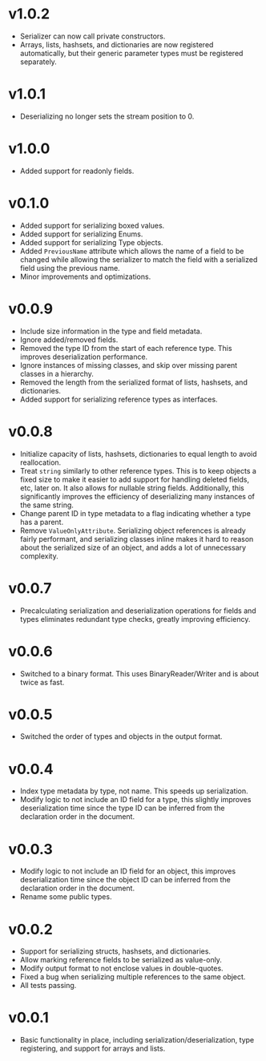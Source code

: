 # v1.0.2

* Serializer can now call private constructors.
* Arrays, lists, hashsets, and dictionaries are now registered automatically, but their generic parameter types must be registered separately.

# v1.0.1

* Deserializing no longer sets the stream position to 0.

# v1.0.0

* Added support for readonly fields.

# v0.1.0

* Added support for serializing boxed values.
* Added support for serializing Enums.
* Added support for serializing Type objects.
* Added `PreviousName` attribute which allows the name of a field to be changed while allowing the serializer to match the field with a serialized field using the previous name.
* Minor improvements and optimizations.

# v0.0.9

* Include size information in the type and field metadata.
* Ignore added/removed fields.
* Removed the type ID from the start of each reference type. This improves deserialization performance.
* Ignore instances of missing classes, and skip over missing parent classes in a hierarchy.
* Removed the length from the serialized format of lists, hashsets, and dictionaries.
* Added support for serializing reference types as interfaces.

# v0.0.8

* Initialize capacity of lists, hashsets, dictionaries to equal length to avoid reallocation.
* Treat `string` similarly to other reference types. This is to keep objects a fixed size to make it easier to add support for handling deleted fields, etc, later on. It also allows for nullable string fields. Additionally, this significantly improves the efficiency of deserializing many instances of the same string.
* Change parent ID in type metadata to a flag indicating whether a type has a parent.
* Remove `ValueOnlyAttribute`. Serializing object references is already fairly performant, and serializing classes inline makes it hard to reason about the serialized size of an object, and adds a lot of unnecessary complexity.

# v0.0.7

* Precalculating serialization and deserialization operations for fields and types eliminates redundant type checks, greatly improving efficiency.

# v0.0.6

* Switched to a binary format. This uses BinaryReader/Writer and is about twice as fast.

# v0.0.5

* Switched the order of types and objects in the output format.

# v0.0.4

* Index type metadata by type, not name. This speeds up serialization.
* Modify logic to not include an ID field for a type, this slightly improves deserialization time since the type ID can be inferred from the declaration order in the document.

# v0.0.3

* Modify logic to not include an ID field for an object, this improves deserialization time since the object ID can be inferred from the declaration order in the document.
* Rename some public types.

# v0.0.2

* Support for serializing structs, hashsets, and dictionaries.
* Allow marking reference fields to be serialized as value-only.
* Modify output format to not enclose values in double-quotes.
* Fixed a bug when serializing multiple references to the same object.
* All tests passing.

# v0.0.1

* Basic functionality in place, including serialization/deserialization, type registering, and support for arrays and lists.
